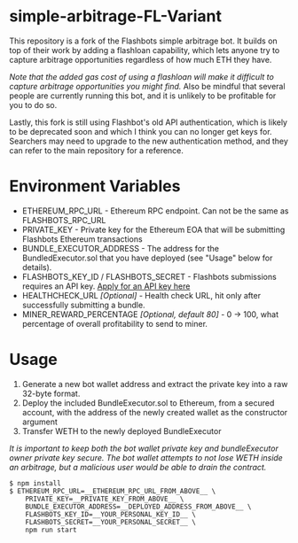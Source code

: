 simple-arbitrage-FL-Variant
================
This repository is a fork of the Flashbots simple arbitrage bot. It builds on top of their work by adding a flashloan capability, which lets anyone try to capture arbitrage opportunities regardless of how much ETH they have.

*Note that the added gas cost of using a flashloan will make it difficult to capture arbitrage opportunities you might find.* Also be mindful that several people are currently running this bot, and it is unlikely to be profitable for you to do so.

Lastly, this fork is still using Flashbot's old API authentication, which is likely to be deprecated soon and which I think you can no longer get keys for. Searchers may need to upgrade to the new authentication method, and they can refer to the main repository for a reference.

Environment Variables
=====================
- ETHEREUM_RPC_URL - Ethereum RPC endpoint. Can not be the same as FLASHBOTS_RPC_URL
- PRIVATE_KEY - Private key for the Ethereum EOA that will be submitting Flashbots Ethereum transactions
- BUNDLE_EXECUTOR_ADDRESS - The address for the BundledExecutor.sol that you have deployed (see "Usage" below for details).
- FLASHBOTS_KEY_ID / FLASHBOTS_SECRET - Flashbots submissions requires an API key. [Apply for an API key here](https://docs.google.com/forms/d/e/1FAIpQLSd4AKrS-vcfW1X-dQvkFY73HysoKfkhcd-31Tj8frDAU6D6aQ/viewform) 
- HEALTHCHECK_URL _[Optional]_ - Health check URL, hit only after successfully submitting a bundle.
- MINER_REWARD_PERCENTAGE _[Optional, default 80]_ - 0 -> 100, what percentage of overall profitability to send to miner.

Usage
======================
1. Generate a new bot wallet address and extract the private key into a raw 32-byte format.
2. Deploy the included BundleExecutor.sol to Ethereum, from a secured account, with the address of the newly created wallet as the constructor argument
3. Transfer WETH to the newly deployed BundleExecutor

_It is important to keep both the bot wallet private key and bundleExecutor owner private key secure. The bot wallet attempts to not lose WETH inside an arbitrage, but a malicious user would be able to drain the contract._

```
$ npm install
$ ETHEREUM_RPC_URL=__ETHEREUM_RPC_URL_FROM_ABOVE__ \
    PRIVATE_KEY=__PRIVATE_KEY_FROM_ABOVE__ \
    BUNDLE_EXECUTOR_ADDRESS=__DEPLOYED_ADDRESS_FROM_ABOVE__ \
    FLASHBOTS_KEY_ID=__YOUR_PERSONAL_KEY_ID__ \
    FLASHBOTS_SECRET=__YOUR_PERSONAL_SECRET__ \
    npm run start
```
